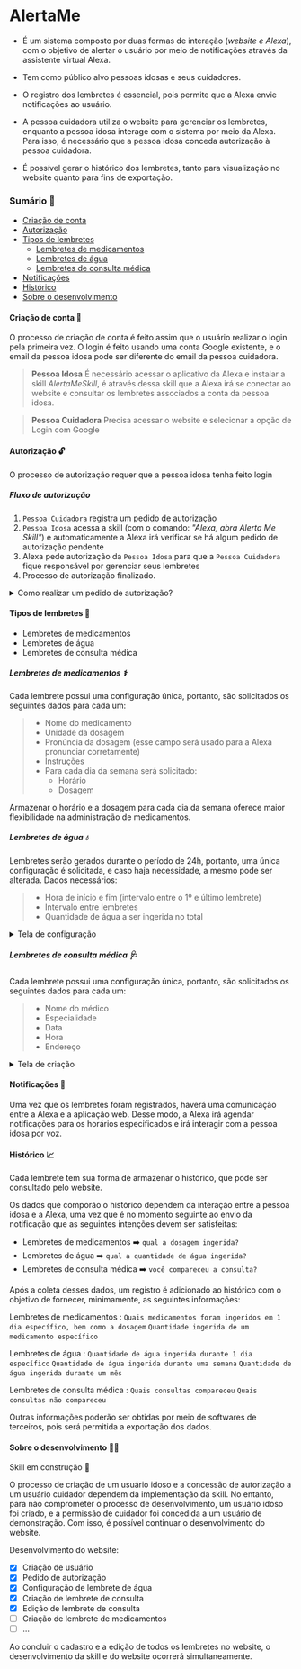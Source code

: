 # AlertaMe

- É um sistema composto por duas formas de interação (_website e Alexa_), com o objetivo de alertar o usuário por meio de notificações através da assistente virtual Alexa️.

- Tem como público alvo pessoas idosas e seus cuidadores.

- O registro dos lembretes é essencial, pois permite que a Alexa envie notificações ao usuário.

- A pessoa cuidadora utiliza o website para gerenciar os lembretes, enquanto a pessoa idosa interage com o sistema por meio da Alexa. Para isso, é necessário que a pessoa idosa conceda autorização à pessoa cuidadora.

- É possível gerar o histórico dos lembretes, tanto para visualização no website quanto para fins de exportação.

### Sumário :receipt:

- [Criação de conta](#criação-de-conta-floppy_disk)
- [Autorização](#autorização-unlock)
- [Tipos de lembretes](#tipos-de-lembretes-memo)
  - [Lembretes de medicamentos](#lembretes-de-medicamentos-medical_symbol)
  - [Lembretes de água](#lembretes-de-água-droplet)
  - [Lembretes de consulta médica](#lembretes-de-consulta-médica-stethoscope)
- [Notificações](#notificações-bell)
- [Histórico](#histórico-chart_with_upwards_trend)
- [Sobre o desenvolvimento](#sobre-o-desenvolvimento-man_technologist)

#### Criação de conta :floppy_disk:

O processo de criação de conta é feito assim que o usuário realizar o login pela primeira vez.
O login é feito usando uma conta Google existente, e o email da pessoa idosa pode ser diferente do email da pessoa cuidadora.

> **Pessoa Idosa**
> É necessário acessar o aplicativo da Alexa e instalar a skill _AlertaMeSkill_, é através dessa skill que a Alexa irá se conectar ao website e consultar os lembretes associados a conta da pessoa idosa.

> **Pessoa Cuidadora**
> Precisa acessar o website e selecionar a opção de Login com Google

#### Autorização :unlock:

O processo de autorização requer que a pessoa idosa tenha feito login

##### Fluxo de autorização

1. `Pessoa Cuidadora` registra um pedido de autorização
2. `Pessoa Idosa` acessa a skill (com o comando: _"Alexa, abra Alerta Me Skill"_) e automaticamente a Alexa irá verificar se há algum pedido de autorização pendente
3. Alexa pede autorização da `Pessoa Idosa` para que a `Pessoa Cuidadora` fique responsável por gerenciar seus lembretes
4. Processo de autorização finalizado.

<details>
<summary>Como realizar um pedido de autorização?</summary>

No canto inferior esquerdo, clique em `CONFIGURAÇÕES` ![Alt text](readme-assets/settings.png)
Preencha o campo com o email da pessoa idosa e clique em `Registrar pedido`
![Alt text](readme-assets/authorization.png)

</details>

#### Tipos de lembretes :memo:

- Lembretes de medicamentos
- Lembretes de água
- Lembretes de consulta médica

##### Lembretes de medicamentos :medical_symbol:

Cada lembrete possui uma configuração única, portanto, são solicitados os seguintes dados para cada um:

> - Nome do medicamento
> - Unidade da dosagem
> - Pronúncia da dosagem (esse campo será usado para a Alexa pronunciar corretamente)
> - Instruções
> - Para cada dia da semana será solicitado:
>   - Horário
>   - Dosagem

Armazenar o horário e a dosagem para cada dia da semana oferece maior flexibilidade na administração de medicamentos.

##### Lembretes de água :droplet:

Lembretes serão gerados durante o período de 24h, portanto, uma única configuração é solicitada, e caso haja necessidade, a mesmo pode ser alterada. Dados necessários:

> - Hora de início e fim (intervalo entre o 1º e último lembrete)
> - Intervalo entre lembretes
> - Quantidade de água a ser ingerida no total

<details>
<summary>Tela de configuração</summary>

![Alt text](readme-assets/water-reminder.png)

</details>

##### Lembretes de consulta médica :stethoscope:

Cada lembrete possui uma configuração única, portanto, são solicitados os seguintes dados para cada um:

> - Nome do médico
> - Especialidade
> - Data
> - Hora
> - Endereço

<details>
<summary>Tela de criação</summary>

![Alt text](readme-assets/medical-reminder.png)

</details>

#### Notificações :bell:

Uma vez que os lembretes foram registrados, haverá uma comunicação entre a Alexa e a aplicação web. Desse modo, a Alexa irá agendar notificações para os horários especificados e irá interagir com a pessoa idosa por voz.

#### Histórico :chart_with_upwards_trend:

Cada lembrete tem sua forma de armazenar o histórico, que pode ser consultado pelo website.

Os dados que comporão o histórico dependem da interação entre a pessoa idosa e a Alexa, uma vez que é no momento seguinte ao envio da notificação que as seguintes intenções devem ser satisfeitas:

- Lembretes de medicamentos :arrow_right: `qual a dosagem ingerida?`
- Lembretes de água :arrow_right: `qual a quantidade de água ingerida?`
- Lembretes de consulta médica :arrow_right: `você compareceu a consulta?`

Após a coleta desses dados, um registro é adicionado ao histórico com o objetivo de fornecer, minimamente, as seguintes informações:

Lembretes de medicamentos
: `Quais medicamentos foram ingeridos em 1 dia específico, bem como a dosagem`
`Quantidade ingerida de um medicamento específico`

Lembretes de água
: `Quantidade de água ingerida durante 1 dia específico`
`Quantidade de água ingerida durante uma semana`
`Quantidade de água ingerida durante um mês`

Lembretes de consulta médica
: `Quais consultas compareceu`
`Quais consultas não compareceu`

Outras informações poderão ser obtidas por meio de softwares de terceiros, pois será permitida a exportação dos dados.

#### Sobre o desenvolvimento :man_technologist:

Skill em construção :construction:

O processo de criação de um usuário idoso e a concessão de autorização a um usuário cuidador dependem da implementação da skill. No entanto, para não comprometer o processo de desenvolvimento, um usuário idoso foi criado, e a permissão de cuidador foi concedida a um usuário de demonstração. Com isso, é possível continuar o desenvolvimento do website.

Desenvolvimento do website:

- [x] Criação de usuário
- [x] Pedido de autorização
- [x] Configuração de lembrete de água
- [x] Criação de lembrete de consulta
- [x] Edição de lembrete de consulta
- [ ] Criação de lembrete de medicamentos
- [ ] ...

Ao concluir o cadastro e a edição de todos os lembretes no website, o desenvolvimento da skill e do website ocorrerá simultaneamente.
